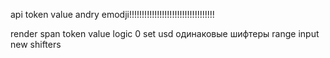 <!-- modelcrypto -->
<!-- modelAvaibleCoins -->
<!-- loading by page -->
<!-- button onclick > generate render shifter  -->
<!-- api -->
<!-- span token value -->

api token value andry emodji!!!!!!!!!!!!!!!!!!!!!!!!!!!!!!!!!!

render span token value
logic 0 set usd
одинаковые шифтеры
range input new shifters
